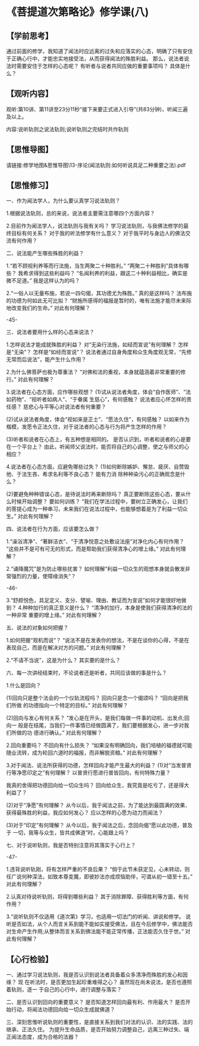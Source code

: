 


# 《菩提道次第略论》修学课(八)

## 【学前思考】

通过前面的修学，我知道了闻法时应远离的过失和应落实的心态，明确了只有安住于正确心行中，才能忠实地接受法，从而获得闻法的殊胜利益。
那么，说法者说法时需要安住于怎样的心态呢？
有听者与说者共同应做的重要事项吗？
具体是什么？


## 【观听内容】
观听:第10讲、第11讲至23分11秒“接下来要正式进入引导”(共83分钟)，听闻三遍及以上。

内容:说听轨则之说法轨则;说听轨则之完结时共作轨则

## 【思惟导图】
请链接:修学地图&思惟导图\13-序论(闻法轨则:如何听说具足二种重要之法).pdf

## 【思惟修习】
一、作为闻法学人，为什么要认真学习说法轨则？

1.根据说法轨则，总的来说，说法者主要需注意哪四个方面内容？

2.目前作为闻法学人，说法轨则与我有关吗？
学习说法轨则，与我佛法修学的最终目标有何关系？
对于我的听法修学有什么意义？
对于我平时与身边人的佛法交流有何作用？

二、说法能产生哪些殊胜的利益？

1.“若不顾视利养等而行法施，当生两聚二十种胜利。”
“两聚二十种胜利”具体有哪些？
我希求得到这些利益吗？
“名闻利养的利益，跟这二十种利益相比，确实是微不足道。”
我是这样认为的吗？

2.“一俗人以无量布施，若说一四句偈，其功德尤为殊胜。”
真的是这样吗？
法布施的功德为何如此无可比拟？
“财施所感得的福报是暂时的，唯有法施才能尽未来际地改变我们的生命。”
对此有何理解？

-45-



三、说法者要用什么样的心态来说法？

1.怎样说法才能成就殊胜的利益？
对“无染行法施，如经而宣说”有何理解？
怎样是“无染”？
怎样是“如经而宣说”？
说法者通过自身角度和众生角度观无常，“先修无常而后说法”，能产生什么作用？

2.为什么佛菩萨也极为尊重法？
“对佛和法的重视，本身就蕴涵着非常重要的修行。”
对此有何理解？

3.说法者在心态方面，应作哪些观想？
(1)试从说法者角度，体会“自作医师”、“法如药物”、“视听者如病人”、“于眷属
生慈心”，有何感触？
说法者应心怀怎样的责任感？
慈悲心与平等心对说法者有何重要？

(2)试从说法者角度，体会“视如来是正士”、“愿法久住”，有何感触？
以如来作为楷模，发愿令正法久住，对于说法者的心态与行为将产生怎样的作用？

(3)听者和说者在心态上，有五种想是相同的。
是否认识到，听者和说者的心是要在一个平台上？
由此，听闻师父说法时，能否将自己的心调整，使之与师父的心相应？

4.说法者在心态方面，应避免哪些过失？
(1)如何断除嫉妒、懈怠、疲厌、自赞毁他、于法生吝、希求名利等不良心态？
能有力消
除种种染污心的正确观念是什么？

(2)要避免种种错误心态，是待说法时再来断除吗？
真正要断除这些心态，要从什么时候开始调整？
要如何训练？
“我们在学法过程中，要树立正确发心，让我们的菩提心成为一种串习，未来我们在说法过程中，也能够想着是为了利益一切众生。”
对此有何理解？

四、说法者在行为方面，应该要怎么做？

1.“澡浴清净”、“著鲜洁衣”、“于清净悦意之处敷设法座”对净化内心有何作用？
“这些并不是可有可无的形式，而是帮助我们获得清净心的增上缘。”
对此有何理解？

2.“诵降魔咒”是为防止哪些扰害？
如何理解“利益一切众生的观想本身就会散发非常强烈的力量，使障缘消失”？

-46-



3.“舒颜悦色，具足定义、支分、譬喻、理由、教证而为宣说”如何才能很好地做到？
4.种种加行的真正意义是什么？
“清净的加行，本身是使我们获得清净的法的一种非常
重要的增上缘。”
对此有何理解？

五、说法的对象如何把握？

1.如何把握“观机而说”？
“说法不是在发表你的想法，不是在谈你的心得，不是在表现自己，而是在解决对方的问题。”
对此有何理解？

2.“不请不当说”，这是为什么？
其实要的是什么？

六、每一次讲经结束时，不论说者还是听者，共同应该做的事是什么？

1.什么是回向？

(1)回向只是整个法会的一个仪轨流程吗？
回向只是念一个偈颂吗？
“回向是把我们所做
的功德指向一个特定的目标。”
对此有何理解？

(2)回向与发心有何关系？
“发心是在开头，是我们每做一件事的动机、出发点;回向一
般是在结尾，当我们一件事情已经做圆满了，我们要根据发心，进一步对我们所做的功
德进行确认。”
对此有何理解？

2.回向重要吗？
不回向有什么损失？
“如果没有明确回向，我们培植的福德就可能随业流转，成为轮回六道时的福报，而非解脱资粮。”
对此有何理解？

3.对于闻法、说法所获得的功德，怎样回向才能产生最大的利益？
(1)对“当发普贤行等净愿印定之”有何理解？
以普贤行愿进行普皆回向，有何特殊力量？

我真的舍得把功德回向给一切众生吗？
回向给众生，我究竟是吃亏了，还是得大利益了？

(2)对于“净愿”有何理解？
从今以后，我于闻法之前，为了能达到最圆满的效果、获得最殊胜的利益，我应如何发心？
应以怎样的心愿为动力而闻法？

(3)对于“印定”有何理解？
从今以后，我于闻法之后，念回向偈“愿以此功德，普及于
一切，我等与众生，皆共成佛道”时，心能跟上吗？

七、对于说听轨则，我是否特别注意将其落实于心行上？

-47-



1.违背说听轨刚，将有怎样严重的不良后果？
“倘于此节未获定见，心未转动，则任广说何种深法，如致本尊变魔，即彼妙法亦成烦恼助伴，可谓从初一错至十五。”
对此有何理解？

2.认真对待说听轨则，将得到哪些利益？
其于消除罪障、获得胜利等方面，有何作用？

3.“说听轨则不仅适用《道次第》学习，也适用一切法门的听闻、讲说和修学。
说听是否如法，从个人而言关系到能不能如实接受佛法，且在今后修学中，佛法能否对生命产生作用;从整体而言关系到佛法能不能正常传播，正法能否久住于世。”
对此有何理解？


## 【心行检验】
一、通过学习说法轨则，我是否认识到说法者具备着众多清净而殊胜的发心和因缘？
现
在听法时，是否更加生起珍重难得之心？
虽然现在尚未说法，是否也遵照着轨则，逐一
于自己的心行中，进行调整与落实？

二、是否认识到回向的重要意义？
是否知道怎样回向最有利、作用最大？
是否开始行动，将闻法功德回向给一切众生成就佛道？

三、深刻思惟听说轨则的重要性，是直接关系到我们对法的认识、法的实践、法的继承、正法久住。
为提升生命品质，是否开始努力调整自己，远离三种过失、端正闻法态度，成为合格的法器？
